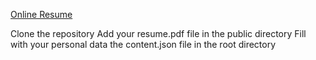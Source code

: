 [Online Resume](https://prod.d42ut3x74mscb.amplifyapp.com)

Clone the repository
Add your resume.pdf file in the public directory
Fill with your personal data the content.json file in the root directory 
